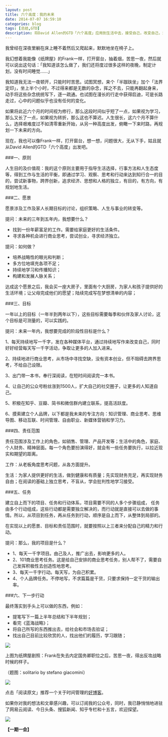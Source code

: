 ```yaml
---
layout: post
title: 六个高度：我的未来
date: 2014-07-07 16:59:10
categories: blog
tags: [总结,GTD]
description: 将David Allen的GTD「六个高度」应用到生活中去，接受自己，改变自己，规划一下前面的路，认真地走。现在才开始思考未来的路该怎么走，对年龄来讲是有点迟了，但对于心智来讲，永远也不迟。
---
```



我曾经在深夜里躺在床上睡不着然后又爬起来，默默地坐在椅子上。

我幻想着我能像《纸牌屋》的Frank一样，打开窗台，抽着烟，苦思一夜，然后就可以说出这句话：「我知道该怎么做了，我们还将度过很多这样的夜晚，制定计划，没有时间睡觉……」

我知道我无法一夜顿开，只能时时苦思。试图冥想，来个「半跏趺坐」加个「法界定印」，坐上半个小时，不过得来都是无数的杂念，挥之不去，只能再翻起身来，动手将这些杂念统统写下，逐一疏通。也试图在漫长的行走中获得启迪，可是长路走过，心中的问题似乎也没有任何的变化。

如果将此近六个月的时间视为修行，那么这段时间似乎短了一点，如果视为学习，那么又长了一点，如果视为转折，那么这也不算迟。人生很长，这六个月不算什么，选择艰难度过不如清零重新开始，从另一种高度出发，俯瞰一下来时路，再规划一下未来的方向。

现在，我也可以像Frank一样，打开窗台，想一想，问题很大，无从下手，姑且就从David Allen的GTD「六个高度」出发吧。

###一、原则

人生目的及价值观：我的这个原则主要用于指导生活选择，行事方法和人生态度等，得到工作与生活的平衡，即通过学习、观察、思考和行动来达到知行合一的目的，尝试新事物，跨界创新，追求经济、思想和人格的独立，有目的，有方向，有规划地生活。

###二、愿景

愿景涉及工作及家人长期目标的讨论，组织策略、人生与事业的转变等。

提问：未来的三年到五年内，我想要什么？

- 找到一份年薪富足的工作。需要给家庭更好的生活条件。
- 寻求各种机会进行商业思考，尝试创业，寻求经济独立。

提问：如何做？

- 培养战略性的眼光和判断；
- 多方位地填充各项不足；
- 持续地学习和传播知识；
- 构建和发展人脉关系；

达成这个愿景之后，我会买一座大房子，里面有个大厨房，为家人和孩子提供好的生活环境；让父母完成他们的愿望；陆续完成写在梦想清单的内容；

###三、目标

一年以上的目标（一年半到两年以下），这些目标需要每季和伙伴及家人讨论，这个目标是可测量的，可以实践的。

提问：未来一年内，我想要完成的阶段性目标是什么？

1、每天持续地写一千字，发在各种媒体平台，通过持续地写作来改变自己，同时好好经营每天写一千字活动，争取让更多的人加入进来。

2、持续地进行商业思考，从市场中寻找空缺，没有资本创业，但不阻碍去跨界思考，不给自己设限。

3、出门带一本书，奉行深阅读，在短时间阅读完一本书。

4、让自己的公众号粉丝涨到1500人，扩大自己的社交圈子，让更多的人知道自己。

5、积极在知乎、豆瓣、简书和微信群内建立联系，提高活跃度。

6、摸索建立个人品牌，以下都是我未来的专注方向：知识管理、商业思考、思维导图、移动互联、时间管理、自由职业、新媒体营销和学习力。

###四、责任范围

责任范围涉及工作上的角色，如销售、管理、产品开发等；生活中的角色，家庭、个人财务、精神层面。每一个角色要扮演得好，就会有一些任务要执行，以拉近现实和期望的距离。

工作：从老板角度思考问题，从各方面提升。

生活：为家人提供更好的生活，做到健康和有质量；先实现财务充足，再实现财务自由；在阅读的基础上独立思考，不盲从，学会批判性地学习接受。

###五、任务

建立自上而下的项目、任务和行动体系，项目需要不同的人多个步骤组成，
任务由多个行动组成，这些行动都是需要独立解决的，而行动就是直接可以去做的事情。所以，从项目到任务，再从任务到行动，顺序是自上而下，从整体到局部的。

在实现以上的愿景、目标和责任范围时，就要按照以上三者来分配自己的精力和行动。

提问：那么，我的项目是什么？

- 1、每天一千字项目。由己及人，推广出去，影响更多的人。
- 2、101商业思考任务。这是给自己安排的商业思考任务，别人帮不了，需要自己发挥积极性去创造性地思考。
- 3、每天一千字行动。每天写，为自己积累。
- 4、个人品牌任务。不停地写，不求篇篇是干货，只要求保持一定干货的输出率。

###六、下一步行动

最终落实到手头上可以做的东西，例如：

- 提笔写下一篇上半年总结和下半年规划；
- 看完《蓝海战略》；
- 将自己所写的东西推出去，给社会和市场去验证；
- 找出自己目前比较欣赏的人，找出他们的履历，学习跟随；


![](http://cnfeat.qiniudn.com/sohuplayer_1403855869103.jpg)

上图为纸牌屋剧照：Frank在失去内定国务卿职位之后，苦思一夜，得出反攻战略时候的样子。


（题图：solitario by stefano giacomini）

![](http://cnfeat.qiniudn.com/mHDSX.png)

点击「阅读原文」推荐一个关于时间管理的[好博客](http://www.gtdlife.com/)。

如果你对我的想法和文章感兴趣，可以订阅我的公众号，同时，我已静悄悄地进驻了网易云阅读、今日头条、搜狐新闻、知乎专栏和十五言，欢迎探望。

![](http://cnfeat.qiniudn.com/1000.png)

**【一期一会】**


